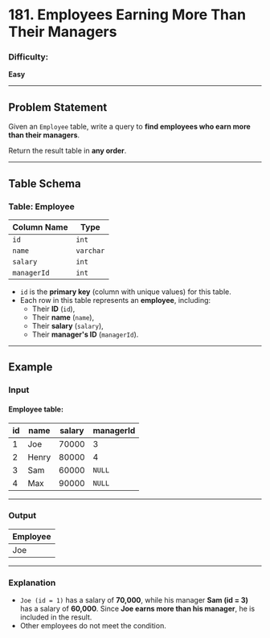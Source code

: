 # 181. Employees Earning More Than Their Managers

### Difficulty: 
**Easy**

---

## Problem Statement

Given an `Employee` table, write a query to **find employees who earn more than their managers**.

Return the result table in **any order**.

---

## Table Schema

### **Table: Employee**
| Column Name | Type    |
|-------------|---------|
| `id`        | `int`   |
| `name`      | `varchar` |
| `salary`    | `int`   |
| `managerId` | `int`   |

- `id` is the **primary key** (column with unique values) for this table.
- Each row in this table represents an **employee**, including:
  - Their **ID** (`id`),
  - Their **name** (`name`),
  - Their **salary** (`salary`),
  - Their **manager's ID** (`managerId`).

---

## Example

### **Input**
#### **Employee table:**
| id  | name  | salary | managerId |
|-----|-------|--------|-----------|
| 1   | Joe   | 70000  | 3         |
| 2   | Henry | 80000  | 4         |
| 3   | Sam   | 60000  | `NULL`    |
| 4   | Max   | 90000  | `NULL`    |

---

### **Output**
| Employee |
|----------|
| Joe      |

---

### **Explanation**
- `Joe (id = 1)` has a salary of **70,000**, while his manager **Sam (id = 3)** has a salary of **60,000**. Since **Joe earns more than his manager**, he is included in the result.
- Other employees do not meet the condition.

